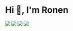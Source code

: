 # Hi :wave:, I'm Ronen
![](https://github-profile-summary-cards.vercel.app/api/cards/repos-per-language?username=RonenTGreat&theme=solarized_dark)
![](https://github-profile-summary-cards.vercel.app/api/cards/most-commit-language?username=RonenTGreat&theme=solarized_dark)
![](https://github-profile-summary-cards.vercel.app/api/cards/productive-time?username=RonenTGreat&theme=solarized_dark)
![](https://github-profile-summary-cards.vercel.app/api/cards/stats?username=RonenTGreat&theme=solarized_dark)

